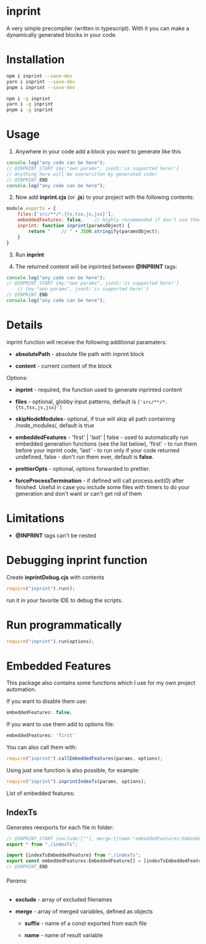 # inprint

A very simple precompiler (written in typescript). With it you can make a dynamically generated blocks in your code.

# Installation

```bash
npm i inprint --save-dev
yarn i inprint --save-dev
pnpm i inprint --save-dev

npm i -g inprint
yarn i -g inprint
pnpm i -g inprint
```

# Usage

1. Anywhere in your code add a block you want to generate like this

```javascript
console.log("any code can be here");
// @INPRINT_START {my:"own params", json5:'is supported here!'}
// Anything here will be overwritten by generated code!
// @INPRINT_END
console.log("any code can be here");
```

2. Now add **inprint.cjs** (or **.js**) to your project with the following contents:

```javascript
module.exports = {
    files:['src/**/*.{ts,tsx,js,jsx}'],
    embeddedFeatures: false,    // Highly recommended if don't use them!
    inprint: function inprint(paramsObject) {
        return "    // " + JSON.stringify(paramsObject);
    }
}
```

3. Run **inprint**

4. The returned content will be inprinted between **@INPRINT** tags:

```javascript
console.log("any code can be here");
// @INPRINT_START {my:"own params", json5:'is supported here!'}
    // {my:"own params", json5:'is supported here!'}
// @INPRINT_END
console.log("any code can be here");
```

# Details

inprint function will receive the following additional paramaters:

- **absolutePath** - absolute file path with inprint block

- **content** - current content of the block 

Options:

- **inprint** - required, the function used to generate inprinted content

- **files** - optional, globby input patterns, default is `['src/**/*.{ts,tsx,js,jsx}']`

- **skipNodeModules**- optional, if true will skip all path containing /node_modules/, default is true

- **embeddedFeatures** - 'first' | 'last' | false - used to automatically run embedded generation functions (see the list below), 'first' - to run them before your inprint code, 'last' - to run only if your code returned undefined, false - don't run them ever, default is **false**. 

- **prettierOpts** - optional, options forwarded to prettier.

- **forceProcessTermination** - if defined will call process.exit(0) after finished. Useful in case you include some files with timers to do your generation and don't want or can't get rid of them

# Limitations

- **@INPRINT** tags can't be nested

# Debugging inprint function

Create **inprintDebug.cjs** with contents 

```javascript
require("inprint").run();
```

run it in your favorite IDE to debug the scripts.

# Run programmatically

```javascript
require("inprint").run(options);
```

# Embedded Features

This package also contains some functions which I use for my own project automation.

If you want to disable them use:

```javascript
embeddedFeatures: false,
```

If you want to use them add to options file:

```javascript
embeddedFeatures: 'first'
```

You can also call them with:

```javascript
require("inprint").callEmbeddedFeatures(params, options);
```

Using just one function is also possible, for example:

```javascript
require("inprint").inprintIndexTs(params, options);
```

List of embedded features:

## IndexTs

Generates reexports for each file in folder:

```javascript
// @INPRINT_START {exclude:[""], merge:[{name:"embeddedFeatures:EmbeddedFeature[]", suffix:"EmbeddedFeature"}]}
export * from "./indexTs";

import {indexTsEmbeddedFeature} from "./indexTs";
export const embeddedFeatures:EmbeddedFeature[] = [indexTsEmbeddedFeature];
// @INPRINT_END
```

###### Params:

- **exclude** - array of excluded filenames

- **merge** - array of merged variables, defined as objects
  
  - **suffix** - name of a const exported from each file
  
  - **name** - name of result variable
